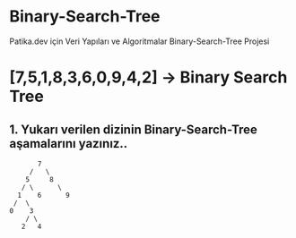 # Binary-Search-Tree
Patika.dev için Veri Yapıları ve Algoritmalar Binary-Search-Tree Projesi

# [7,5,1,8,3,6,0,9,4,2] -> Binary Search Tree
## **1. Yukarı verilen dizinin Binary-Search-Tree aşamalarını yazınız..**

           7
         /   \
        5     8
       / \      \
      1    6      9
     /  \    
    0    3
        / \
       2   4